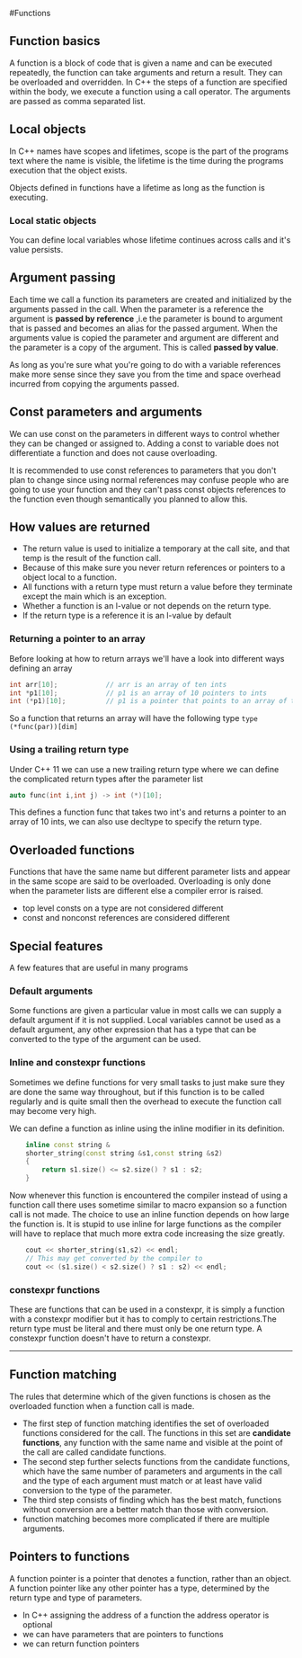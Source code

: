 #Functions 

## Function basics

A function is a block of code that is given a name and can be executed repeatedly, the 
function can take arguments and return a result. They can be overloaded and overridden.
In C++ the steps of a function are specified within the body, we execute a function using 
a call operator. The arguments are passed as comma separated list.

## Local objects

In C++ names have scopes and lifetimes, scope is the part of the programs text where the 
name is visible, the lifetime is the time during the programs execution that the object exists.

Objects defined in functions have a lifetime as long as the function is executing.

### Local static objects

You can define local variables whose lifetime continues across calls and it's value persists.

## Argument passing

Each time we call a function its parameters are created and initialized by the arguments 
passed in the call. When the parameter is a reference the argument is __passed by reference__
,i.e the parameter is bound to argument that is passed and becomes an alias for the passed
argument. When the arguments value is copied the parameter and argument are different and the
parameter is a copy of the argument. This is called __passed by value__.

As long as you're sure what you're going to do with a variable references make more sense
since they save you from the time and space overhead incurred from copying the arguments 
passed.

## Const parameters and arguments

We can use const on the parameters in different ways to control whether they can be changed
or assigned to. Adding a const to variable does not differentiate a function and does not
cause overloading.

It is recommended to use const references to parameters that you don't plan to change since
using normal references may confuse people who are going to use your function and they can't
pass const objects references to the function even though semantically you planned to allow
this.

## How values are returned

* The return value is used to initialize a temporary at the call site, and that temp is the result of the function call. 
* Because of this make sure you never return references or pointers to a object local to a function. 
* All functions with a return type must return a value before they terminate except the main which is an exception.
* Whether a function is an l-value or not depends on the return type.
* If the return type is a reference it is an l-value by default

### Returning a pointer to an array

Before looking at how to return arrays we'll have a look into different ways defining an array
```cpp 
int arr[10];			// arr is an array of ten ints
int *p1[10];			// p1 is an array of 10 pointers to ints
int (*p1)[10];			// p1 is a pointer that points to an array of ten ints
``` 
So a function that returns an array will have the following type `type (*func(par))[dim]`

### Using a trailing return type

Under C++ 11 we can use a new trailing return type where we can define the complicated 
return types after the parameter list
```cpp
auto func(int i,int j) -> int (*)[10];
```
This defines a function func that takes two int's and returns a pointer to an array of 10  ints, we can also use decltype to specify the return type.

## Overloaded functions

Functions that have the same name but different parameter lists and appear in the same scope
are said to be overloaded. Overloading is only done when the parameter lists are different 
else a compiler error is raised.
* top level consts on a type are not considered different
* const and nonconst references are considered different

## Special features

A few features that are useful in many programs

### Default arguments

Some functions are given a particular value in most calls we can supply a default argument
if it is not supplied. Local variables cannot be used as a default argument, any other 
expression that has a type that can be converted to the type of the argument can be used.

### Inline and constexpr functions

Sometimes we define functions for very small tasks to just make sure they are done the same
way throughout, but if this function is to be called regularly and is quite small then the
overhead to execute the function call may become very high.

We can define a function as inline using the inline modifier in its definition.

```cpp
	inline const string &
	shorter_string(const string &s1,const string &s2)
	{
		return s1.size() <= s2.size() ? s1 : s2;
	}
```

Now whenever this function is encountered the compiler instead of using a function call there
uses sometime similar to macro expansion so a function call is not made. The choice to use
an inline function depends on how large the function is. It is stupid to use inline for large
functions as the compiler will have to replace that much more extra code increasing the size greatly.

```cpp
	cout << shorter_string(s1,s2) << endl;
	// This may get converted by the compiler to 
	cout << (s1.size() < s2.size() ? s1 : s2) << endl;
```

### constexpr functions

These are functions that can be used in a constexpr, it is simply a function with a constexpr
modifier but it has to comply to certain restrictions.The return type must be literal and 
there must only be one return type. A constexpr function doesn't have to return a constexpr.

---

## Function matching

The rules that determine which of the given functions is chosen as the overloaded function
when a function call is made.
* The first step of function matching identifies the set of overloaded functions considered for the call. The functions in this set are __candidate functions__, any function with the same name and visible at the point of the call are called candidate functions.
* The second step further selects functions from the candidate functions, which have the same number of parameters and arguments in the call and the type of each argument must match or at least have valid conversion to the type of the parameter.
* The third step consists of finding which has the best match, functions without conversion are a better match than those with conversion.
* function matching becomes more complicated if there are multiple arguments.

## Pointers to functions

A function pointer is a pointer that denotes a function, rather than an object. A function 
pointer like any other pointer has a type, determined by the return type and type of 
parameters.

* In C++ assigning the address of a function the address operator is optional
* we can have parameters that are pointers to functions
* we can return function pointers
